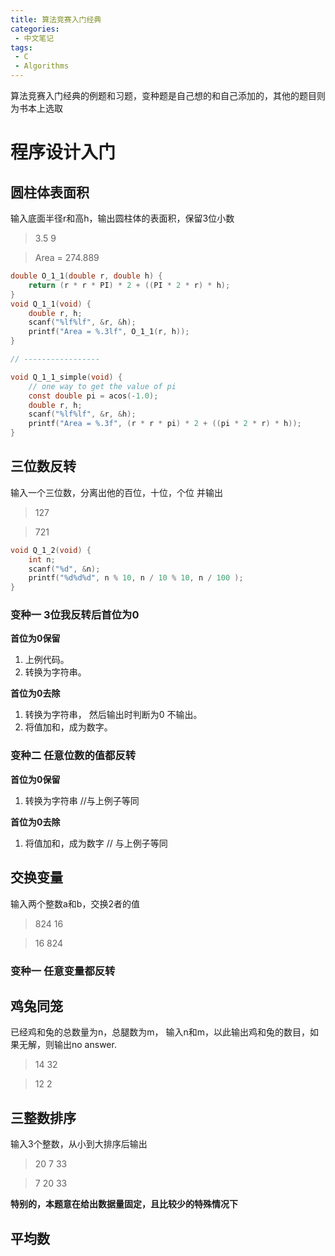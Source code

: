 ```yaml
---
title: 算法竞赛入门经典
categories:
 - 中文笔记
tags:
 - C
 - Algorithms
---
```


算法竞赛入门经典的例题和习题，变种题是自己想的和自己添加的，其他的题目则为书本上选取

# 程序设计入门

## 圆柱体表面积

输入底面半径r和高h，输出圆柱体的表面积，保留3位小数

> 3.5  9

> Area = 274.889

```C
double O_1_1(double r, double h) {
    return (r * r * PI) * 2 + ((PI * 2 * r) * h);
}
void Q_1_1(void) {
    double r, h;
    scanf("%lf%lf", &r, &h);
    printf("Area = %.3lf", O_1_1(r, h));
}

// -----------------

void Q_1_1_simple(void) {
    // one way to get the value of pi
    const double pi = acos(-1.0);
    double r, h;
    scanf("%lf%lf", &r, &h);
    printf("Area = %.3f", (r * r * pi) * 2 + ((pi * 2 * r) * h));
}
```

## 三位数反转

输入一个三位数，分离出他的百位，十位，个位 并输出

> 127

> 721

```C
void Q_1_2(void) {
    int n;
    scanf("%d", &n);
    printf("%d%d%d", n % 10, n / 10 % 10, n / 100 );
}
```
### 变种一 3位我反转后首位为0

__首位为0保留__

1. 上例代码。
2. 转换为字符串。

__首位为0去除__

1. 转换为字符串， 然后输出时判断为0 不输出。
2. 将值加和，成为数字。

### 变种二 任意位数的值都反转

__首位为0保留__

1. 转换为字符串
//与上例子等同

__首位为0去除__

1. 将值加和，成为数字
// 与上例子等同

## 交换变量

输入两个整数a和b，交换2者的值

> 824 16

> 16 824

### 变种一 任意变量都反转


## 鸡兔同笼

已经鸡和兔的总数量为n，总腿数为m， 输入n和m，以此输出鸡和兔的数目，如果无解，则输出no answer.

> 14 32

> 12 2

## 三整数排序

输入3个整数，从小到大排序后输出

> 20 7 33

> 7 20 33

__特别的，本题意在给出数据量固定，且比较少的特殊情况下__

## 平均数

